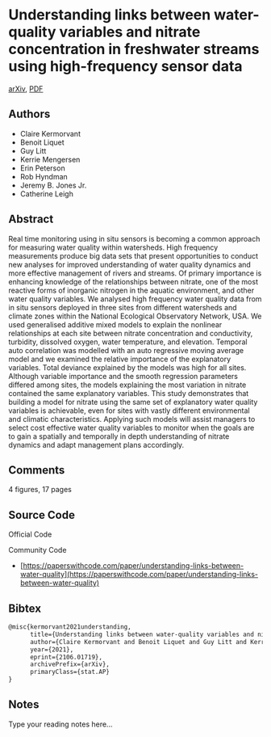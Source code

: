 
# Understanding links between water-quality variables and nitrate concentration in freshwater streams using high-frequency sensor data

[arXiv](https://arxiv.org/abs/2106.01719), [PDF](https://arxiv.org/pdf/2106.01719.pdf)

## Authors

- Claire Kermorvant
- Benoit Liquet
- Guy Litt
- Kerrie Mengersen
- Erin Peterson
- Rob Hyndman
- Jeremy B. Jones Jr.
- Catherine Leigh

## Abstract

Real time monitoring using in situ sensors is becoming a common approach for measuring water quality within watersheds. High frequency measurements produce big data sets that present opportunities to conduct new analyses for improved understanding of water quality dynamics and more effective management of rivers and streams. Of primary importance is enhancing knowledge of the relationships between nitrate, one of the most reactive forms of inorganic nitrogen in the aquatic environment, and other water quality variables. We analysed high frequency water quality data from in situ sensors deployed in three sites from different watersheds and climate zones within the National Ecological Observatory Network, USA. We used generalised additive mixed models to explain the nonlinear relationships at each site between nitrate concentration and conductivity, turbidity, dissolved oxygen, water temperature, and elevation. Temporal auto correlation was modelled with an auto regressive moving average model and we examined the relative importance of the explanatory variables. Total deviance explained by the models was high for all sites. Although variable importance and the smooth regression parameters differed among sites, the models explaining the most variation in nitrate contained the same explanatory variables. This study demonstrates that building a model for nitrate using the same set of explanatory water quality variables is achievable, even for sites with vastly different environmental and climatic characteristics. Applying such models will assist managers to select cost effective water quality variables to monitor when the goals are to gain a spatially and temporally in depth understanding of nitrate dynamics and adapt management plans accordingly.

## Comments

4 figures, 17 pages

## Source Code

Official Code



Community Code

- [https://paperswithcode.com/paper/understanding-links-between-water-quality](https://paperswithcode.com/paper/understanding-links-between-water-quality)

## Bibtex

```tex
@misc{kermorvant2021understanding,
      title={Understanding links between water-quality variables and nitrate concentration in freshwater streams using high-frequency sensor data}, 
      author={Claire Kermorvant and Benoit Liquet and Guy Litt and Kerrie Mengersen and Erin Peterson and Rob Hyndman and Jeremy B. Jones Jr. au2 and Catherine Leigh},
      year={2021},
      eprint={2106.01719},
      archivePrefix={arXiv},
      primaryClass={stat.AP}
}
```

## Notes

Type your reading notes here...

